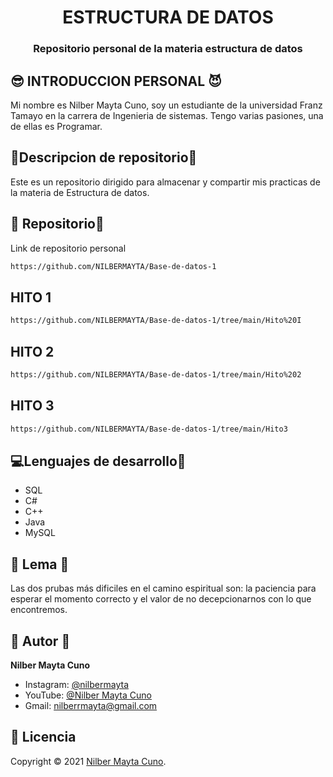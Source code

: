 <h1 align="center">ESTRUCTURA DE DATOS</h1>
<h3 align="center">Repositorio personal de la materia estructura de datos</h3>

## 😎 INTRODUCCION PERSONAL 😈

Mi nombre es Nilber Mayta Cuno, soy un estudiante de la universidad Franz Tamayo en la carrera de Ingenieria de sistemas. Tengo varias pasiones, una de ellas es Programar.

## 🙌Descripcion de repositorio🫥

Este es un repositorio dirigido para almacenar y compartir mis practicas de la materia de Estructura de datos.

## 🚀 Repositorio👾

Link de repositorio personal

```sh
https://github.com/NILBERMAYTA/Base-de-datos-1
```

## HITO 1
```sh
https://github.com/NILBERMAYTA/Base-de-datos-1/tree/main/Hito%20I
```
## HITO 2
```sh
https://github.com/NILBERMAYTA/Base-de-datos-1/tree/main/Hito%202
```
## HITO 3
```sh
https://github.com/NILBERMAYTA/Base-de-datos-1/tree/main/Hito3
```

## 💻Lenguajes de desarrollo👻

- SQL
- C#
- C++
- Java
- MySQL


## 📖  Lema 🍵

Las dos prubas más dificiles en el camino espiritual son: la paciencia para esperar el momento correcto y el valor de no decepcionarnos con lo que encontremos.



## 👤 Autor 🙋

**Nilber Mayta Cuno**

- Instagram: [@nilbermayta](https://www.instagram.com/nilbermayta/)
- YouTube: [@Nilber Mayta Cuno](https://www.youtube.com/channel/UCS__hgLxtR44wIo7vrlPO-A/videos)
- Gmail: [nilberrmayta@gmail.com
](https://mail.google.com/mail/u/0/#inbox)


## 📝 Licencia 

Copyright © 2021 [Nilber Mayta Cuno](https://github.com/NILBERMAYTA).
